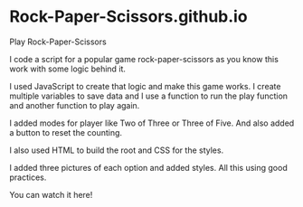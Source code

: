 # Rock-Paper-Scissors.github.io
Play Rock-Paper-Scissors

I code a script for a popular game rock-paper-scissors as you know this work with some logic behind it. 

I used JavaScript to create that logic and make this game works. I create multiple variables to save data and I use a function to run the play function and another function to play again.  

I added modes for player like Two of Three or Three of Five. And also added a button to reset the counting. 

I also used HTML to build the root and CSS for the styles.

I added three pictures of each option and added styles. All this using good practices.

You can watch it here!
